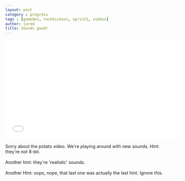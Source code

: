 ```yaml
---
layout: post
category : progress
tags : [gamedev, rockkickass, sprint1, videos]
author: jared
title: Sounds good!
---
```


<iframe width="560" height="315" src="//www.youtube.com/embed/mWWCjk_LssA" frameborder="0"> </iframe>
<br /><br />
Sorry about the potato video. We're playing around with new sounds. Hint: they're not 8-bit.
<br /><br />
Another hint: they're 'realistic' sounds.
<br /><br />
Another Hint: oops, nope, that last one was actually the last hint. Ignore this.
